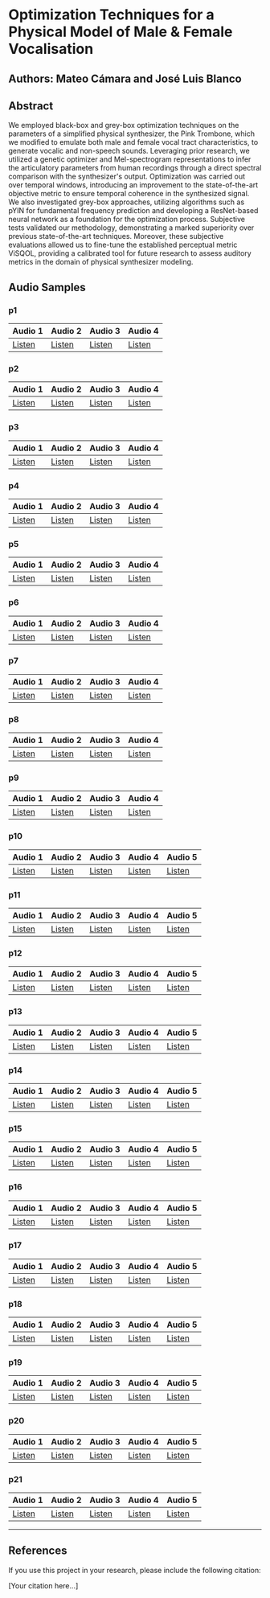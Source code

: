 # Optimization Techniques for a Physical Model of Male & Female Vocalisation

## Authors: Mateo Cámara and José Luis Blanco

## Abstract

We employed black-box and grey-box optimization techniques on the parameters of a simplified physical synthesizer, the Pink Trombone, which we modified to emulate both male and female vocal tract characteristics, to generate vocalic and non-speech sounds. Leveraging prior research, we utilized a genetic optimizer and Mel-spectrogram representations to infer the articulatory parameters from human recordings through a direct spectral comparison with the synthesizer's output. Optimization was carried out over temporal windows, introducing an improvement to the state-of-the-art objective metric to ensure temporal coherence in the synthesized signal. We also investigated grey-box approaches, utilizing algorithms such as pYIN for fundamental frequency prediction and developing a ResNet-based neural network as a foundation for the optimization process. Subjective tests validated our methodology, demonstrating a marked superiority over previous state-of-the-art techniques. Moreover, these subjective evaluations allowed us to fine-tune the established perceptual metric ViSQOL, providing a calibrated tool for future research to assess auditory metrics in the domain of physical synthesizer modeling.

## Audio Samples

### p1

| Audio 1 | Audio 2 | Audio 3 | Audio 4 |
| --- | --- | --- | --- |
| [Listen](preguntas_test\p1\a_f_segment_length_2400_penalization_0_penalize_frequency_0_pyin_True_nn_False_fft_False.wav) | [Listen](preguntas_test\p1\a_f_segment_length_2400_penalization_4_penalize_frequency_0_pyin_True_nn_False_fft_False.wav) | [Listen](preguntas_test\p1\a_segment_length_2400_penalization_0_penalize_frequency_0_pyin_True_nn_False_fft_False.wav) | [Listen](preguntas_test\p1\a_segment_length_2400_penalization_4_penalize_frequency_0_pyin_True_nn_False_fft_False.wav) |

### p2

| Audio 1 | Audio 2 | Audio 3 | Audio 4 |
| --- | --- | --- | --- |
| [Listen](preguntas_test\p2\e_f_segment_length_2400_penalization_0_penalize_frequency_0_pyin_True_nn_False_fft_False.wav) | [Listen](preguntas_test\p2\e_f_segment_length_2400_penalization_8_penalize_frequency_0_pyin_True_nn_False_fft_False.wav) | [Listen](preguntas_test\p2\e_segment_length_2400_penalization_0_penalize_frequency_0_pyin_True_nn_False_fft_False.wav) | [Listen](preguntas_test\p2\e_segment_length_2400_penalization_4_penalize_frequency_0_pyin_True_nn_False_fft_False.wav) |


### p3

| Audio 1 | Audio 2 | Audio 3 | Audio 4 |
| --- | --- | --- | --- |
| [Listen](preguntas_test\p3\i_f_segment_length_2400_penalization_0_penalize_frequency_0_pyin_True_nn_False_fft_False.wav) | [Listen](preguntas_test\p3\i_f_segment_length_2400_penalization_1_penalize_frequency_0_pyin_True_nn_False_fft_False.wav) | [Listen](preguntas_test\p3\i_segment_length_2400_penalization_0_penalize_frequency_0_pyin_True_nn_False_fft_False.wav) | [Listen](preguntas_test\p3\i_segment_length_2400_penalization_4_penalize_frequency_0_pyin_True_nn_False_fft_False.wav) |


### p4

| Audio 1 | Audio 2 | Audio 3 | Audio 4 |
| --- | --- | --- | --- |
| [Listen](preguntas_test\p4\o_f_segment_length_2400_penalization_0_penalize_frequency_0_pyin_True_nn_False_fft_False.wav) | [Listen](preguntas_test\p4\o_f_segment_length_2400_penalization_2_penalize_frequency_0_pyin_True_nn_False_fft_False.wav) | [Listen](preguntas_test\p4\o_segment_length_2400_penalization_0_penalize_frequency_0_pyin_True_nn_False_fft_False.wav) | [Listen](preguntas_test\p4\o_segment_length_2400_penalization_2_penalize_frequency_0_pyin_True_nn_False_fft_False.wav) |

### p5

| Audio 1 | Audio 2 | Audio 3 | Audio 4 |
| --- | --- | --- | --- |
| [Listen](preguntas_test\p5\u_f_segment_length_2400_penalization_0_penalize_frequency_0_pyin_True_nn_False_fft_False.wav) | [Listen](preguntas_test\p5\u_f_segment_length_2400_penalization_4_penalize_frequency_0_pyin_True_nn_False_fft_False.wav) | [Listen](preguntas_test\p5\u_segment_length_2400_penalization_0_penalize_frequency_0_pyin_True_nn_False_fft_False.wav) | [Listen](preguntas_test\p5\u_segment_length_2400_penalization_4_penalize_frequency_0_pyin_True_nn_False_fft_False.wav) |

### p6

| Audio 1 | Audio 2 | Audio 3 | Audio 4 |
| --- | --- | --- | --- |
| [Listen](preguntas_test\p6\aeiou_segment_length_1200_penalization_2_penalize_frequency_0_pyin_False_nn_False_fft_True.wav) | [Listen](preguntas_test\p6\aeiou_segment_length_1200_penalization_4_penalize_frequency_0_pyin_False_nn_False_fft_True.wav) | [Listen](preguntas_test\p6\aeiou_segment_length_1200_penalization_8_penalize_frequency_0_pyin_False_nn_False_fft_True.wav) | [Listen](preguntas_test\p6\aeiou_segment_length_2400_penalization_0_penalize_frequency_0_pyin_True_nn_False_fft_False.wav) |

### p7

| Audio 1 | Audio 2 | Audio 3 | Audio 4 |
| --- | --- | --- | --- |
| [Listen](preguntas_test\p7\eiu_segment_length_2400_penalization_0_penalize_frequency_0_pyin_True_nn_False_fft_False.wav) | [Listen](preguntas_test\p7\eiu_segment_length_2400_penalization_1_penalize_frequency_0_pyin_True_nn_False_fft_False.wav) | [Listen](preguntas_test\p7\eiu_segment_length_2400_penalization_2_penalize_frequency_0_pyin_True_nn_False_fft_False.wav) | [Listen](preguntas_test\p7\eiu_segment_length_2400_penalization_4_penalize_frequency_0_pyin_True_nn_False_fft_False.wav) |

### p8

| Audio 1 | Audio 2 | Audio 3 | Audio 4 |
| --- | --- | --- | --- |
| [Listen](preguntas_test\p8\roy_segment_length_1200_penalization_2_penalize_frequency_0_pyin_True_nn_False_fft_False.wav) | [Listen](preguntas_test\p8\roy_segment_length_2400_penalization_0_penalize_frequency_0_pyin_True_nn_False_fft_False.wav) | [Listen](preguntas_test\p8\roy_segment_length_2400_penalization_1_penalize_frequency_0_pyin_True_nn_False_fft_False.wav) | [Listen](preguntas_test\p8\roy_segment_length_2400_penalization_4_penalize_frequency_0_pyin_True_nn_False_fft_False.wav) |

### p9

| Audio 1 | Audio 2 | Audio 3 | Audio 4 |
| --- | --- | --- | --- |
| [Listen](preguntas_test\p9\roy_f_segment_length_2400_penalization_0_penalize_frequency_0_pyin_True_nn_False_fft_False.wav) | [Listen](preguntas_test\p9\roy_f_segment_length_2400_penalization_1_penalize_frequency_0_pyin_True_nn_False_fft_False.wav) | [Listen](preguntas_test\p9\roy_f_segment_length_2400_penalization_2_penalize_frequency_0_pyin_True_nn_False_fft_False.wav) | [Listen](preguntas_test\p9\roy_f_segment_length_2400_penalization_4_penalize_frequency_0_pyin_True_nn_False_fft_False.wav) |


### p10

| Audio 1 | Audio 2 | Audio 3 | Audio 4 | Audio 5 |
| --- | --- | --- | --- | --- |
| [Listen](preguntas_test\p10\a.wav) | [Listen](preguntas_test\p10\a_segment_length_2400_penalization_2_penalize_frequency_0_pyin_False_nn_False_fft_False.wav) | [Listen](preguntas_test\p10\a_segment_length_2400_penalization_2_penalize_frequency_0_pyin_False_nn_False_fft_True.wav) | [Listen](preguntas_test\p10\a_segment_length_2400_penalization_2_penalize_frequency_0_pyin_False_nn_True_fft_False.wav) | [Listen](preguntas_test\p10\a_segment_length_2400_penalization_2_penalize_frequency_0_pyin_True_nn_False_fft_False.wav) |

### p11

| Audio 1 | Audio 2 | Audio 3 | Audio 4 | Audio 5 |
| --- | --- | --- | --- | --- |
| [Listen](preguntas_test\p11\a_f.wav) | [Listen](preguntas_test\p11\a_f_segment_length_2400_penalization_4_penalize_frequency_0_pyin_False_nn_False_fft_False.wav) | [Listen](preguntas_test\p11\a_f_segment_length_2400_penalization_4_penalize_frequency_0_pyin_False_nn_False_fft_True.wav) | [Listen](preguntas_test\p11\a_f_segment_length_2400_penalization_4_penalize_frequency_0_pyin_False_nn_True_fft_False.wav) | [Listen](preguntas_test\p11\a_f_segment_length_2400_penalization_4_penalize_frequency_0_pyin_True_nn_False_fft_False.wav) |

### p12

| Audio 1 | Audio 2 | Audio 3 | Audio 4 | Audio 5 |
| --- | --- | --- | --- | --- |
| [Listen](preguntas_test\p12\aio.wav) | [Listen](preguntas_test\p12\aio_segment_length_2400_penalization_1_penalize_frequency_0_pyin_False_nn_False_fft_False.wav) | [Listen](preguntas_test\p12\aio_segment_length_2400_penalization_1_penalize_frequency_0_pyin_False_nn_False_fft_True.wav) | [Listen](preguntas_test\p12\aio_segment_length_2400_penalization_1_penalize_frequency_0_pyin_False_nn_True_fft_False.wav) | [Listen](preguntas_test\p12\aio_segment_length_2400_penalization_1_penalize_frequency_0_pyin_True_nn_False_fft_False.wav) |

### p13

| Audio 1 | Audio 2 | Audio 3 | Audio 4 | Audio 5 |
| --- | --- | --- | --- | --- |
| [Listen](preguntas_test\p13\ao.wav) | [Listen](preguntas_test\p13\ao_segment_length_2400_penalization_4_penalize_frequency_0_pyin_False_nn_False_fft_False.wav) | [Listen](preguntas_test\p13\ao_segment_length_2400_penalization_4_penalize_frequency_0_pyin_False_nn_False_fft_True.wav) | [Listen](preguntas_test\p13\ao_segment_length_2400_penalization_4_penalize_frequency_0_pyin_False_nn_True_fft_False.wav) | [Listen](preguntas_test\p13\ao_segment_length_2400_penalization_4_penalize_frequency_0_pyin_True_nn_False_fft_False.wav) |

### p14

| Audio 1 | Audio 2 | Audio 3 | Audio 4 | Audio 5 |
| --- | --- | --- | --- | --- |
| [Listen](preguntas_test\p14\e_f.wav) | [Listen](preguntas_test\p14\e_f_segment_length_2400_penalization_2_penalize_frequency_0_pyin_False_nn_False_fft_False.wav) | [Listen](preguntas_test\p14\e_f_segment_length_2400_penalization_2_penalize_frequency_0_pyin_False_nn_False_fft_True.wav) | [Listen](preguntas_test\p14\e_f_segment_length_2400_penalization_2_penalize_frequency_0_pyin_False_nn_True_fft_False.wav) | [Listen](preguntas_test\p14\e_f_segment_length_2400_penalization_2_penalize_frequency_0_pyin_True_nn_False_fft_False.wav) |

### p15

| Audio 1 | Audio 2 | Audio 3 | Audio 4 | Audio 5 |
| --- | --- | --- | --- | --- |
| [Listen](preguntas_test\p15\roy_f.wav) | [Listen](preguntas_test\p15\roy_f_segment_length_2400_penalization_2_penalize_frequency_0_pyin_False_nn_False_fft_False.wav) | [Listen](preguntas_test\p15\roy_f_segment_length_2400_penalization_2_penalize_frequency_0_pyin_False_nn_False_fft_True.wav) | [Listen](preguntas_test\p15\roy_f_segment_length_2400_penalization_2_penalize_frequency_0_pyin_False_nn_True_fft_False.wav) | [Listen](preguntas_test\p15\roy_f_segment_length_2400_penalization_2_penalize_frequency_0_pyin_True_nn_False_fft_False.wav) |

### p16

| Audio 1 | Audio 2 | Audio 3 | Audio 4 | Audio 5 |
| --- | --- | --- | --- | --- |
| [Listen](preguntas_test\p16\roy.wav) | [Listen](preguntas_test\p16\roy_segment_length_2400_penalization_4_penalize_frequency_0_pyin_False_nn_False_fft_False.wav) | [Listen](preguntas_test\p16\roy_segment_length_2400_penalization_4_penalize_frequency_0_pyin_False_nn_False_fft_True.wav) | [Listen](preguntas_test\p16\roy_segment_length_2400_penalization_4_penalize_frequency_0_pyin_False_nn_True_fft_False.wav) | [Listen](preguntas_test\p16\roy_segment_length_2400_penalization_4_penalize_frequency_0_pyin_True_nn_False_fft_False.wav) |

### p17

| Audio 1 | Audio 2 | Audio 3 | Audio 4 | Audio 5 |
| --- | --- | --- | --- | --- |
| [Listen](preguntas_test\p17\yawn1.wav) | [Listen](preguntas_test\p17\yawn1_segment_length_2400_penalization_4_penalize_frequency_0_pyin_False_nn_False_fft_True.wav) | [Listen](preguntas_test\p17\yawn1_segment_length_2400_penalization_4_penalize_frequency_0_pyin_False_nn_True_fft_False.wav) | [Listen](preguntas_test\p17\yawn1_segment_length_2400_penalization_4_penalize_frequency_0_pyin_True_nn_False_fft_False.wav) | [Listen](preguntas_test\p17\yawn1_segment_length_2400_penalization_4_penalize_frequency_1_pyin_False_nn_False_fft_False.wav) |

### p18

| Audio 1 | Audio 2 | Audio 3 | Audio 4 | Audio 5 |
| --- | --- | --- | --- | --- |
| [Listen](preguntas_test\p18\yawn2.wav) | [Listen](preguntas_test\p18\yawn2_segment_length_2400_penalization_4_penalize_frequency_0_pyin_False_nn_False_fft_False.wav) | [Listen](preguntas_test\p18\yawn2_segment_length_2400_penalization_4_penalize_frequency_0_pyin_False_nn_False_fft_True.wav) | [Listen](preguntas_test\p18\yawn2_segment_length_2400_penalization_4_penalize_frequency_0_pyin_False_nn_True_fft_False.wav) | [Listen](preguntas_test\p18\yawn2_segment_length_2400_penalization_4_penalize_frequency_0_pyin_True_nn_False_fft_False.wav) |

### p19

| Audio 1 | Audio 2 | Audio 3 | Audio 4 | Audio 5 |
| --- | --- | --- | --- | --- |
| [Listen](preguntas_test\p19\yawn3.wav) | [Listen](preguntas_test\p19\yawn3_segment_length_2400_penalization_8_penalize_frequency_0_pyin_False_nn_False_fft_False.wav) | [Listen](preguntas_test\p19\yawn3_segment_length_2400_penalization_8_penalize_frequency_0_pyin_False_nn_False_fft_True.wav) | [Listen](preguntas_test\p19\yawn3_segment_length_2400_penalization_8_penalize_frequency_0_pyin_False_nn_True_fft_False.wav) | [Listen](preguntas_test\p19\yawn3_segment_length_2400_penalization_8_penalize_frequency_0_pyin_True_nn_False_fft_False.wav) |


### p20

| Audio 1 | Audio 2 | Audio 3 | Audio 4 | Audio 5 |
| --- | --- | --- | --- | --- |
| [Listen](preguntas_test\p20\eiu.wav) | [Listen](preguntas_test\p20\eiu_segment_length_2400_penalization_4_penalize_frequency_0_pyin_False_nn_False_fft_False.wav) | [Listen](preguntas_test\p20\eiu_segment_length_2400_penalization_4_penalize_frequency_0_pyin_False_nn_False_fft_True.wav) | [Listen](preguntas_test\p20\eiu_segment_length_2400_penalization_4_penalize_frequency_0_pyin_False_nn_True_fft_False.wav) | [Listen](preguntas_test\p20\eiu_segment_length_2400_penalization_4_penalize_frequency_0_pyin_True_nn_False_fft_False.wav) |

### p21

| Audio 1 | Audio 2 | Audio 3 | Audio 4 | Audio 5 |
| --- | --- | --- | --- | --- |
| [Listen](preguntas_test\p21\oioioi.wav) | [Listen](preguntas_test\p21\oioioi_segment_length_1200_penalization_2_penalize_frequency_0_pyin_False_nn_False_fft_False.wav) | [Listen](preguntas_test\p21\oioioi_segment_length_1200_penalization_2_penalize_frequency_0_pyin_False_nn_False_fft_True.wav) | [Listen](preguntas_test\p21\oioioi_segment_length_1200_penalization_2_penalize_frequency_0_pyin_False_nn_True_fft_False.wav) | [Listen](preguntas_test\p21\oioioi_segment_length_1200_penalization_2_penalize_frequency_0_pyin_True_nn_False_fft_False.wav) |

---

## References

If you use this project in your research, please include the following citation:

[Your citation here...]
